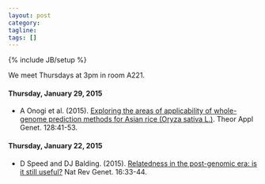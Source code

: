 ```yaml
---
layout: post
category:
tagline: 
tags: []
---
```

{% include JB/setup %}

We meet Thursdays at 3pm in room A221. 

#### Thursday, January 29, 2015
* A Onogi et al. (2015). [Exploring the areas of applicability of whole-genome prediction methods for Asian rice (Oryza sativa L.)](http://link.springer.com/article/10.1007/s00122-014-2411-y). Theor Appl Genet. 128:41-53.  

#### Thursday, January 22, 2015
*  D Speed and  DJ Balding. (2015). [Relatedness in the post-genomic era: is it still useful?](http://www.nature.com/nrg/journal/v16/n1/abs/nrg3821.html) Nat Rev Genet. 16:33-44. 

